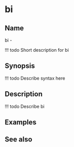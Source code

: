 

# bi

## Name
bi - 

<!-- prettier-ignore -->
!!! todo
     Short description for bi

## Synopsis
<!-- prettier-ignore -->
!!! todo
    Describe syntax here

## Description
<!-- prettier-ignore -->
!!! todo
    Describe bi

## Examples

## See also

